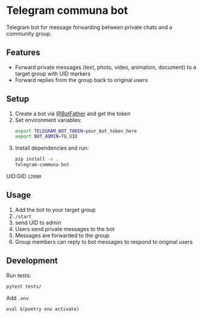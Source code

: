 # Telegram communa bot

Telegram bot for message forwarding between private chats and a community group.

## Features

- Forward private messages (text, photo, video, animation, document) to a target
  group with UID markers
- Forward replies from the group back to original users

## Setup

1. Create a bot via [@BotFather](https://t.me/botfather) and get the token
2. Set environment variables:
   ```bash
   export TELEGRAM_BOT_TOKEN=your_bot_token_here
   export BOT_ADMIN=TG_UID
   ```
3. Install dependencies and run:
   ```bash
   pip install -e .
   telegram-communa-bot
   ```

UID:GID `12090`

## Usage

1. Add the bot to your target group
2. `/start`
3. send UID to admin
4. Users send private messages to the bot
5. Messages are forwarded to the group
6. Group members can reply to bot messages to respond to original users

## Development

Run tests:

```bash
pytest tests/
```

Add `.env`

`eval $(poetry env activate)`
